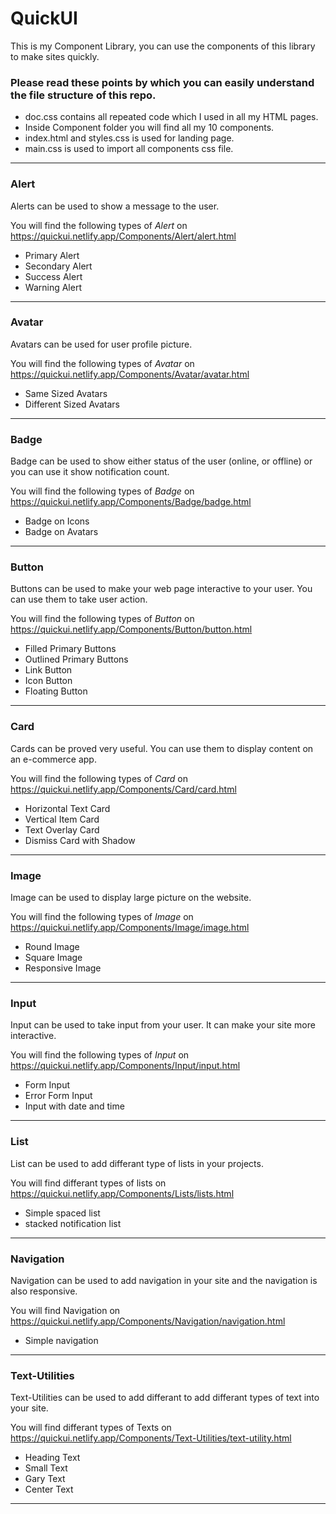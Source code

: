 # QuickUI

 This is my Component Library, you can use the components of this library to make sites quickly.
 
### Please read these points by which you can easily understand the file structure of this repo.
 
 - doc.css contains all repeated code which I used in all my HTML pages.
 - Inside Component folder you will find all my 10 components.
 - index.html and styles.css is used for landing page.
 - main.css is used to import all components css file. 
 
---

### Alert

Alerts can be used to show a message to the user.

You will find the following types of *Alert* on https://quickui.netlify.app/Components/Alert/alert.html

- Primary Alert
- Secondary Alert
- Success Alert
- Warning Alert

---

### Avatar

Avatars can be used for user profile picture.

You will find the following types of *Avatar* on https://quickui.netlify.app/Components/Avatar/avatar.html

- Same Sized Avatars
- Different Sized Avatars

---

### Badge

Badge can be used to show either status of the user (online, or offline) or you can use it show notification count.

You will find the following types of *Badge* on https://quickui.netlify.app/Components/Badge/badge.html

- Badge on Icons
- Badge on Avatars

---

### Button

Buttons can be used to make your web page interactive to your user. You can use them to take user action.

You will find the following types of *Button* on https://quickui.netlify.app/Components/Button/button.html

- Filled Primary Buttons
- Outlined Primary Buttons
- Link Button
- Icon Button
- Floating Button

---

### Card

Cards can be proved very useful. You can use them to display content on an e-commerce app.

You will find the following types of *Card* on https://quickui.netlify.app/Components/Card/card.html

- Horizontal Text Card
- Vertical Item Card
- Text Overlay Card
- Dismiss Card with Shadow

---

### Image

Image can be used to display large picture on the website.

You will find the following types of *Image* on https://quickui.netlify.app/Components/Image/image.html

- Round Image
- Square Image
- Responsive Image

---

### Input

Input can be used to take input from your user. It can make your site more interactive.

You will find the following types of *Input* on https://quickui.netlify.app/Components/Input/input.html

- Form Input
- Error Form Input
- Input with date and time

---

### List

List can be used to add differant type of lists in your projects.

You will find differant types of lists on https://quickui.netlify.app/Components/Lists/lists.html

- Simple spaced list
- stacked notification list

---

### Navigation

Navigation can be used to add navigation in your site and the navigation is also responsive.

You will find Navigation on https://quickui.netlify.app/Components/Navigation/navigation.html

- Simple navigation

---

### Text-Utilities

Text-Utilities can be used to add differant to add differant types of text into your site.

You will find differant types of Texts on https://quickui.netlify.app/Components/Text-Utilities/text-utility.html

- Heading Text
- Small Text 
- Gary Text
- Center Text

---
